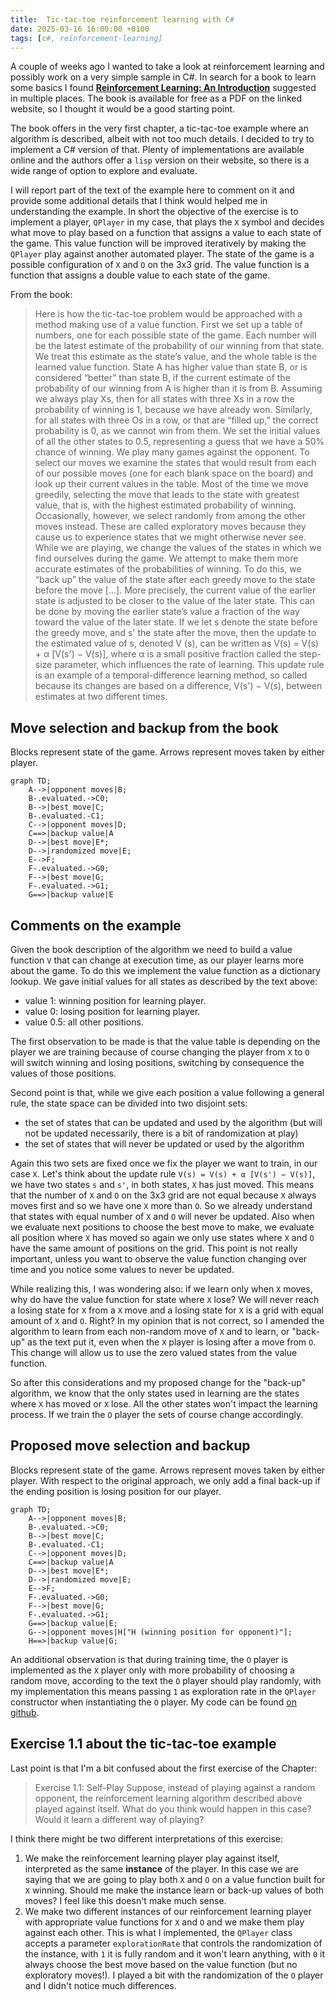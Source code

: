 ```yaml
---
title:  Tic-tac-toe reinforcement learning with C#
date: 2025-03-16 16:00:00 +0100
tags: [c#, reinforcement-learning]
---
```


A couple of weeks ago I wanted to take a look at reinforcement learning and possibly work on a very simple sample in C#. In search for a book to learn some basics I found [**Reinforcement Learning: An Introduction**](http://incompleteideas.net/book/the-book-2nd.html) suggested in multiple places. The book is available for free as a PDF on the linked website, so I thought it would be a good starting point.

The book offers in the very first chapter, a tic-tac-toe example where an algorithm is described, albeit with not too much details. I decided to try to implement a C# version of that. Plenty of implementations are available online and the authors offer a `lisp` version on their website, so there is a wide range of option to explore and evaluate.

I will report part of the text of the example here to comment on it and provide some additional details that I think would helped me in understanding the example. In short the objective of the exercise is to implement a player, `QPlayer` in my case, that plays the `X` symbol and decides what move to play based on a function that assigns a value to each state of the game. This value function will be improved iteratively by making the `QPlayer` play against another automated player. The state of the game is a possible configuration of `X` and `O` on the 3x3 grid. The value function is a function that assigns a double value to each state of the game.

From the book:

> Here is how the tic-tac-toe problem would be approached with a method
making use of a value function. First we set up a table of numbers, one for
each possible state of the game. Each number will be the latest estimate of
the probability of our winning from that state. We treat this estimate as the
state’s value, and the whole table is the learned value function. State A has
higher value than state B, or is considered “better” than state B, if the current
estimate of the probability of our winning from A is higher than it is from B.
Assuming we always play Xs, then for all states with three Xs in a row the
probability of winning is 1, because we have already won. Similarly, for all
states with three Os in a row, or that are “filled up,” the correct probability
is 0, as we cannot win from them. We set the initial values of all the other
states to 0.5, representing a guess that we have a 50% chance of winning.
We play many games against the opponent. To select our moves we examine
the states that would result from each of our possible moves (one for each blank
space on the board) and look up their current values in the table. Most of the
time we move greedily, selecting the move that leads to the state with greatest
value, that is, with the highest estimated probability of winning. Occasionally,
however, we select randomly from among the other moves instead. These are
called exploratory moves because they cause us to experience states that we
might otherwise never see.
While we are playing, we change the values of the states in which we find
ourselves during the game. We attempt to make them more accurate estimates
of the probabilities of winning. To do this, we “back up” the value of the state
after each greedy move to the state before the move [...]. More precisely, the current value of the earlier state is adjusted
to be closer to the value of the later state. This can be done by moving the
earlier state’s value a fraction of the way toward the value of the later state.
If we let s denote the state before the greedy move, and s' the state after
the move, then the update to the estimated value of s, denoted V (s), can be
written as
V(s) = V(s) + α [V(s') − V(s)],
where α is a small positive fraction called the step-size parameter, which influences the rate of learning. This update rule is an example of a temporal-difference learning method, so called because its changes are based on a difference, V(s') − V(s), between estimates at two different times.

## Move selection and backup from the book
Blocks represent state of the game. Arrows represent moves taken by either player.
```mermaid
graph TD;
    A-->|opponent moves|B;
    B-.evaluated.->C0;
    B-->|best move|C;
    B-.evaluated.-C1;
    C-->|opponent moves|D;
    C==>|backup value|A
    D-->|best move|E*;
    D-->|randomized move|E;
    E-->F;
    F-.evaluated.->G0;
    F-->|best move|G;
    F-.evaluated.->G1;
    G==>|backup value|E
```

## Comments on the example

Given the book description of the algorithm we need to build a value function `V` that can change at execution time, as our player learns more about the game. To do this we implement the value function as a dictionary lookup. We gave initial values for all states as described by the text above:
- value 1: winning position for learning player.
- value 0: losing position for learning player.
- value 0.5: all other positions.

The first observation to be made is that the value table is depending on the player we are training because of course changing the player from `X` to `O` will switch winning and losing positions, switching by consequence the values of those positions.

Second point is that, while we give each position a value following a general rule, the state space can be divided into two disjoint sets:
- the set of states that can be updated and used by the algorithm (but will not be updated necessarily, there is a bit of randomization at play)
- the set of states that will never be updated or used by the algorithm

Again this two sets are fixed once we fix the player we want to train, in our case `X`. Let's think about the update rule `V(s) = V(s) + α [V(s') − V(s)]`, we have two states `s` and `s'`, in both states, `X` has just moved. This means that the number of `X` and `O` on the 3x3 grid are not equal because `X` always moves first and so we have one `X` more than `O`. So we already understand that states with equal number of `X` and `O` will never be updated. Also when we evaluate next positions to choose the best move to make, we evaluate all position where `X` has moved so again we only use states where `X` and `O` have the same amount of positions on the grid. This point is not really important, unless you want to observe the value function changing over time and you notice some values to never be updated.

While realizing this, I was wondering also: if we learn only when `X` moves, why do have the value function for state where `X` lose? We will never reach a losing state for `X` from a `X` move and a losing state for `X` is a grid with equal amount of `X` and `O`. Right? In my opinion that is not correct, so I amended the algorithm to learn from each non-random move of `X` and to learn, or "back-up" as the text put it, even when the `X` player is losing after a move from `O`. This change will allow us to use the zero valued states from the value function.

So after this considerations and my proposed change for the "back-up" algorithm, we know that the only states used in learning are the states where `X` has moved or `X` lose. All the other states won't impact the learning process. If we train the `O` player the sets of course change accordingly.

## Proposed move selection and backup
Blocks represent state of the game. Arrows represent moves taken by either player. With respect to the original approach, we only add a final back-up if the ending position is losing position for our player.
```mermaid
graph TD;
    A-->|opponent moves|B;
    B-.evaluated.->C0;
    B-->|best move|C;
    B-.evaluated.-C1;
    C-->|opponent moves|D;
    C==>|backup value|A
    D-->|best move|E*;
    D-->|randomized move|E;
    E-->F;
    F-.evaluated.->G0;
    F-->|best move|G;
    F-.evaluated.->G1;
    G==>|backup value|E;
    G-->|opponent moves|H["H (winning position for opponent)"];
    H==>|backup value|G;
```

An additional observation is that during training time, the `O` player is implemented as the `X` player only with more probability of choosing a random move, according to the text the `O` player should play randomly, with my implementation this means passing `1` as exploration rate in the `QPlayer` constructor when instantiating the `O` player. My code can be found [on github](https://github.com/davidelettieri/tic-tac-toe-rl).

## Exercise 1.1 about the tic-tac-toe example

Last point is that I'm a bit confused about the first exercise of the Chapter:

> Exercise 1.1: Self-Play Suppose, instead of playing against a random
opponent, the reinforcement learning algorithm described above played against
itself. What do you think would happen in this case? Would it learn a different
way of playing?

I think there might be two different interpretations of this exercise:
1. We make the reinforcement learning player play against itself, interpreted as the same **instance** of the player. In this case we are saying that we are going to play both `X` and `O` on a value function built for `X` winning. Should me make the instance learn or back-up values of both moves? I feel like this doesn't make much sense.
2. We make two different instances of our reinforcement learning player with appropriate value functions for `X` and `O` and we make them play against each other. This is what I implemented, the `QPlayer` class accepts a parameter `explorationRate` that controls the randomization of the instance, with `1` it is fully random and it won't learn anything, with `0` it always choose the best move based on the value function (but no exploratory moves!). I played a bit with the randomization of the `O` player and I didn't notice much differences.  
